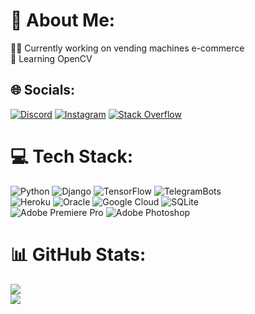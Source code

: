 # 💫 About Me:
🐱‍💻 Currently working on vending machines e-commerce  
🌱 Learning OpenCV


## 🌐 Socials:
[![Discord](https://img.shields.io/badge/Discord-%237289DA.svg?logo=discord&logoColor=white)](htttps://discord.gg/w1cee#7527)
[![Instagram](https://img.shields.io/badge/Instagram-%23E4405F.svg?logo=Instagram&logoColor=white)](https://instagram.com/w1cee)
[![Stack Overflow](https://img.shields.io/badge/-Stackoverflow-FE7A16?logo=stack-overflow&logoColor=white)](https://stackoverflow.com/users/17238976)

# 💻 Tech Stack:
![Python](https://img.shields.io/badge/python-3670A0?style=for-the-badge&logo=python&logoColor=ffdd54)
![Django](https://img.shields.io/badge/django-%23430098.svg?style=for-the-badge&logo=django&color=darkgreen)
![TensorFlow](https://img.shields.io/badge/TensorFlow-%23FF6F00.svg?style=for-the-badge&logo=TensorFlow&logoColor=white)
![TelegramBots](https://img.shields.io/badge/Telebot/Aiogram-%23430098.svg?style=for-the-badge&logo=telegram&color=blue)  
![Heroku](https://img.shields.io/badge/heroku-%23430098.svg?style=for-the-badge&logo=heroku&logoColor=white)
![Oracle](https://img.shields.io/badge/Oracle-F80000?style=for-the-badge&logo=oracle&logoColor=white)
![Google Cloud](https://img.shields.io/badge/Google%20Cloud-%234285F4.svg?style=for-the-badge&logo=google-cloud&logoColor=white)
![SQLite](https://img.shields.io/badge/sqlite-%2307405e.svg?style=for-the-badge&logo=sqlite&logoColor=white)  
![Adobe Premiere Pro](https://img.shields.io/badge/Adobe%20Premiere%20Pro-9999FF.svg?style=for-the-badge&logo=Adobe%20Premiere%20Pro&logoColor=white)
![Adobe Photoshop](https://img.shields.io/badge/adobephotoshop-%2331A8FF.svg?style=for-the-badge&logo=adobephotoshop&logoColor=white)
# 📊 GitHub Stats:
![](https://github-readme-stats.vercel.app/api?username=w1cee&theme=tokyonight&hide_border=false&include_all_commits=true&count_private=true)  
![](https://github-readme-stats.vercel.app/api/top-langs/?username=w1cee&theme=tokyonight&hide_border=false&include_all_commits=true&count_private=true&layout=compact)

